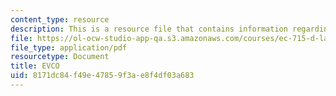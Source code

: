 ```yaml
---
content_type: resource
description: This is a resource file that contains information regarding EVCO.
file: https://ol-ocw-studio-app-qa.s3.amazonaws.com/courses/ec-715-d-lab-disseminating-innovations-for-the-common-good-spring-2007/8171dc84f49e47859f3ae8f4df03a683_MITEC_715S07_evco.pdf
file_type: application/pdf
resourcetype: Document
title: EVCO
uid: 8171dc84-f49e-4785-9f3a-e8f4df03a683
---
```

